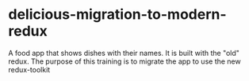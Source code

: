 # delicious-migration-to-modern-redux
A food app that shows dishes with their names. It is built with the "old" redux. The purpose of this training is to migrate the app to use the new redux-toolkit
